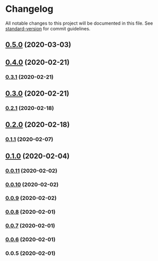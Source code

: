 # Changelog

All notable changes to this project will be documented in this file. See [standard-version](https://github.com/conventional-changelog/standard-version) for commit guidelines.

## [0.5.0](https://github.com/tacnoman/create-ecma-app/compare/v0.4.0...v0.5.0) (2020-03-03)

## [0.4.0](https://github.com/tacnoman/create-ecma-app/compare/v0.3.1...v0.4.0) (2020-02-21)

### [0.3.1](https://github.com/tacnoman/create-ecma-app/compare/v0.3.0...v0.3.1) (2020-02-21)

## [0.3.0](https://github.com/tacnoman/create-ecma-app/compare/v0.2.1...v0.3.0) (2020-02-21)

### [0.2.1](https://github.com/tacnoman/create-ecma-app/compare/v0.1.1...v0.2.1) (2020-02-18)

## [0.2.0](https://github.com/tacnoman/create-ecma-app/compare/v0.1.1...v0.2.0) (2020-02-18)

### [0.1.1](https://github.com/tacnoman/create-ecma-app/compare/v0.1.0...v0.1.1) (2020-02-07)

## [0.1.0](https://github.com/tacnoman/create-ecma-app/compare/v0.0.11...v0.1.0) (2020-02-04)

### [0.0.11](https://github.com/tacnoman/create-ecma-app/compare/v0.0.10...v0.0.11) (2020-02-02)

### [0.0.10](https://github.com/tacnoman/create-ecma-app/compare/v0.0.9...v0.0.10) (2020-02-02)

### [0.0.9](https://github.com/tacnoman/create-ecma-app/compare/v0.0.8...v0.0.9) (2020-02-02)

### [0.0.8](https://github.com/tacnoman/create-ecma-app/compare/v0.0.7...v0.0.8) (2020-02-01)

### [0.0.7](https://github.com/tacnoman/create-ecma-app/compare/v0.0.6...v0.0.7) (2020-02-01)

### [0.0.6](https://github.com/tacnoman/create-ecma-app/compare/v0.0.5...v0.0.6) (2020-02-01)

### 0.0.5 (2020-02-01)
